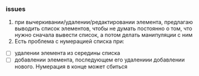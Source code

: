 ### issues
1. при вычеркивании/удалении/редактировании элемента, предлагаю выводить список элементов, чтобы не думать постоянно о том, что нужно сначала вывести список, а потом делать манипуляции с ним
2. Есть проблема с нумерацией списка при:
 - [ ] удалении элемента из середины списка
 - [ ] добавлении элемента, последующем его удалениии добавлении нового. Нумерация в конце может сбиться
